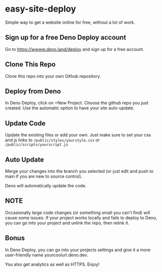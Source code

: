 # easy-site-deploy
Simple way to get a website online for free, without a lot of work. 


## Sign up for a free Deno Deploy account
Go to https://wwww.deno.land/deploy and sign up for a free account.

## Clone This Repo
Clone this repo into your own Github repository.

## Deploy from Deno
In Deno Deploy, click on +New Project.  Choose the github repo you just created. 
Use the automatic option to have your site auto-update.

## Update Code
Update the existing files or add your own. Just make sure to set your css and js links 
to 
```/public/styles/yourstyle.css``` 
or 
```/public/scripts/yourscript.js```

## Auto Update
Merge your changes into the branch you selected (or just edit and push to main if you are new to 
source control). 

Deno will automatically update the code. 

## NOTE
Occasionally large code changes (or something small you can't find) will cause some issues. 
If your project works locally and fails to deploy to Deno, you can go into your project
and unlink the repo, then relink it. 

## Bonus
In Deno Deploy, you can go into your projects settings and give it a more user-friendly name
yourcoolurl.deno.dev.

You also get analytics as well as HTTPS.   Enjoy!
